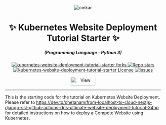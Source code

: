 <p align="center">
  <img src="https://www.omkar.cloud/images/favicon/prod/favicon-256x256.png" alt="omkar" />
</p>
  <div align="center" style="margin-top: 0;">
  <h1>✨ Kubernetes Website Deployment Tutorial Starter ✨</h1>
</div>
<em>
  <h5 align="center">(Programming Language - Python 3)</h5>
</em>
<p align="center">
  <a href="#">
    <img alt="kubernetes-website-deployment-tutorial-starter forks" src="https://img.shields.io/github/forks/omkarcloud/kubernetes-website-deployment-tutorial-starter?style=for-the-badge" />
  </a>
  <a href="#">
    <img alt="Repo stars" src="https://img.shields.io/github/stars/omkarcloud/kubernetes-website-deployment-tutorial-starter?style=for-the-badge&color=yellow" />
  </a>
  <a href="#">
    <img alt="kubernetes-website-deployment-tutorial-starter License" src="https://img.shields.io/github/license/omkarcloud/kubernetes-website-deployment-tutorial-starter?color=orange&style=for-the-badge" />
  </a>
  <a href="https://github.com/omkarcloud/kubernetes-website-deployment-tutorial-starter/issues">
    <img alt="issues" src="https://img.shields.io/github/issues/omkarcloud/kubernetes-website-deployment-tutorial-starter?color=purple&style=for-the-badge" />
  </a>
</p>
<p align="center">
  <img src="https://views.whatilearened.today/views/github/omkarcloud/kubernetes-website-deployment-tutorial-starter.svg" width="80px" height="28px" alt="View" />
</p>

---



This is the starting code for the tutorial on Kubernetes Website Deployment. 
Please refer to https://dev.to/chetanam/from-localhost-to-cloud-nextjs-django-ssl-github-actions-dns-ultimate-website-deployment-tutorial-34hp for detailed instructions on how to deploy a Compete Website using Kubernetes.
